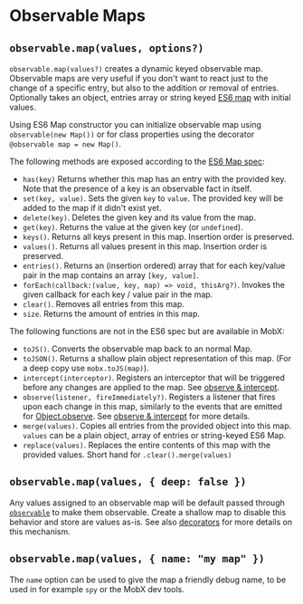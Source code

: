 # Observable Maps

## `observable.map(values, options?)`

`observable.map(values?)` creates a dynamic keyed observable map.
Observable maps are very useful if you don't want to react just to the change of a specific entry, but also to the addition or removal of entries.
Optionally takes an object, entries array or string keyed [ES6 map](https://developer.mozilla.org/en-US/docs/Web/JavaScript/Reference/Global_Objects/Map) with initial values.

Using ES6 Map constructor you can initialize observable map using `observable(new Map())` or for class properties using the decorator `@observable map = new Map()`.

The following methods are exposed according to the [ES6 Map spec](https://developer.mozilla.org/en-US/docs/Web/JavaScript/Reference/Global_Objects/Map):

* `has(key)` Returns whether this map has an entry with the provided key. Note that the presence of a key is an observable fact in itself.
* `set(key, value)`. Sets the given `key` to `value`. The provided key will be added to the map if it didn't exist yet.
* `delete(key)`. Deletes the given key and its value from the map.
* `get(key)`. Returns the value at the given key (or `undefined`).
* `keys()`. Returns all keys present in this map. Insertion order is preserved.
* `values()`. Returns all values present in this map. Insertion order is preserved.
* `entries()`. Returns an (insertion ordered) array that for each key/value pair in the map contains an array `[key, value]`.
* `forEach(callback:(value, key, map) => void, thisArg?)`. Invokes the given callback for each key / value pair in the map.
* `clear()`. Removes all entries from this map.
* `size`. Returns the amount of entries in this map.

The following functions are not in the ES6 spec but are available in MobX:
* `toJS()`. Converts the observable map back to an normal Map.
* `toJSON()`. Returns a shallow plain object representation of this map. (For a deep copy use `mobx.toJS(map)`).
* `intercept(interceptor)`. Registers an interceptor that will be triggered before any changes are applied to the map. See [observe & intercept](observe.md).
* `observe(listener, fireImmediately?)`. Registers a listener that fires upon each change in this map, similarly to the events that are emitted for [Object.observe](https://developer.mozilla.org/en-US/docs/Web/JavaScript/Reference/Global_Objects/Object/observe). See [observe & intercept](observe.md) for more details.
* `merge(values)`. Copies all entries from the provided object into this map. `values` can be a plain object, array of entries or string-keyed ES6 Map.
* `replace(values)`. Replaces the entire contents of this map with the provided values. Short hand for `.clear().merge(values)`

## `observable.map(values, { deep: false })`

Any values assigned to an observable map will be default passed through [`observable`](observable.md) to make them observable.
Create a shallow map to disable this behavior and store are values as-is. See also [decorators](modifiers.md) for more details on this mechanism.

## `observable.map(values, { name: "my map" })`

The `name` option can be used to give the map a friendly debug name, to be used in for example `spy` or the MobX dev tools.